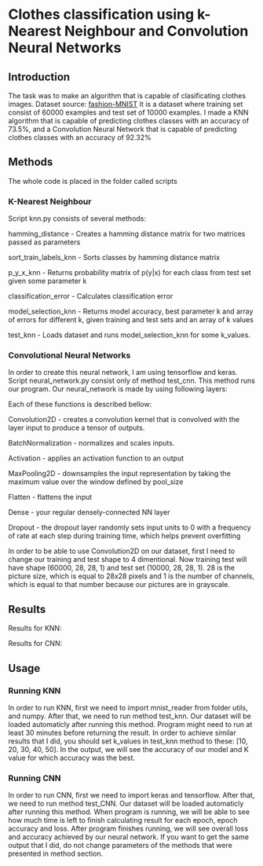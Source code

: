 # Clothes classification using k-Nearest Neighbour and Convolution Neural Networks
## Introduction
The task was to make an algorithm that is capable of clasificating clothes images. 
Dataset source: [fashion-MNIST](https://github.com/zalandoresearch/fashion-mnist)
It is a dataset where training set consist of 60000 examples and test set of 10000 examples.
I made a KNN algorithm that is capable of predicting clothes classes with an accuracy of 73.5%, and a
Convolution Neural Network that is capable of predicting clothes classes with an accuracy of 92.32%

## Methods
The whole code is placed in the folder called scripts

### K-Nearest Neighbour
Script knn.py consists of several methods:

hamming_distance - Creates a hamming distance matrix for two matrices passed as parameters

sort_train_labels_knn - Sorts classes by hamming distance matrix

p_y_x_knn - Returns probability matrix of p(y|x) for each class from test set given some parameter k

classification_error - Calculates classification error

model_selection_knn - Returns model accuracy, best parameter k and array of errors for different k, given training and test sets
and an array of k values

test_knn - Loads dataset and runs model_selection_knn for some k_values. 


### Convolutional Neural Networks
In order to create this neural network, I am using tensorflow and keras.
Script neural_network.py consist only of method test_cnn. This method runs our program.
Our neural_network is made by using following layers:



Each of these functions is described bellow:

Convolution2D - creates a convolution kernel that is convolved with the layer input to produce a tensor of outputs.

BatchNormalization - normalizes and scales inputs.

Activation - applies an activation function to an output

MaxPooling2D - downsamples the input representation by taking the maximum value over the window defined by pool_size

Flatten - flattens the input

Dense - your regular densely-connected NN layer

Dropout - the dropout layer randomly sets input units to 0 with a frequency of rate at each step during training time, 
which helps prevent overfitting


In order to be able to use Convolution2D on our dataset, first I need to change our training and test shape to 4 dimentional.
Now training test will have shape (60000, 28, 28, 1) and test set (10000, 28, 28, 1). 28 is the picture size, which is
equal to 28x28 pixels and 1 is the number of channels, which is equal to that number because our pictures are in grayscale.


## Results
Results for KNN:

Results for CNN:

## Usage
### Running KNN
In order to run KNN, first we need to import mnist_reader from folder utils, and numpy. After that, we need to run method
test_knn. Our dataset will be loaded automaticly after running this method. Program might need to run at least 30 
minutes before returning the result. In order to achieve similar results that I did, you should set k_values in test_knn 
method to these: [10, 20, 30, 40, 50]. In the output, we will see the accuracy of our model and K value for which accuracy was the best.

### Running CNN
In order to run CNN, first we need to import keras and tensorflow. After that, we need to run method test_CNN.
Our dataset will be loaded automaticly after running this method. When program is running, we will be able to see how much time
is left to finish calculating result for each epoch, epoch accuracy and loss. After program finishes running, we will see
overall loss and accuracy achieved by our neural network. If you want to get the same output that I did, do not change parameters 
of the methods that were presented in method section.
